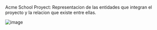 Acme School Proyect: Representacion de las entidades que integran el proyecto y la relacion que existe entre ellas. 



![image](https://github.com/sebatucco/AcmeSchoolProyect/assets/4566043/d9295233-d209-445b-871d-3bd49d9b3016)


